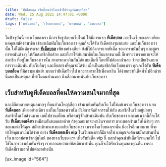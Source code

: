 ```yaml
---
title: 'ทีเด็ดบอล เว็บที่คนทั่วโลกเข้าไปหาดูกันมากที่สุด'
date: Wed, 25 Aug 2021 14:47:01 +0000
draft: false
tags: ['พนันบอล', 'เว็บแทงบอล', 'แทงบอล', 'แทงบอล']
---
```


ในปัจจุบันนี้ ทางเว็บของเรา มีการจัดรูปแบบเว็บใหม่ ให้มีการแจก **ทีเด็ดบอล** ภายในเว็บของเรา เพียงแค่คุณสมัครสมาชิก เข้ามาเดิมพันในเว็บของเรา คุณก็จะได้รับ ทีเด็ดต่างๆมากมาย และในเว็บของเรานั้น ไม่ได้มีแค่การแจก [**ทีเด็ดบอล**](/archives/) เพียงอย่างเดียว ยังมีไปถึงการแจกทีเด็ด ของการพนันอื่นๆ และสูตรการพนันต่างๆ ให้กับสมาชิกอีกด้วย และที่เราให้กับสมาชิกในเว็บมากขนาดนี้ ก็เพราะว่าเราอยากจะให้สมาชิก ที่อยู่ในเว็บของเรานั้น สามารถหาเงินกันได้แบบเต็มที่ โดยที่ไม่ต้องกลัวเลย ว่าจะเสียเงินแบบการวางเดิมพัน กับเว็บอื่นๆ และอีกอย่างที่คุณจะได้รับ เมื่อเป็นสมาชิกกับเว็บของเรา คุณจะได้รับ **ทีเด็ดบอลล็อค** ที่มีความแม่นยำ มากกว่าทีเด็ดทั่วๆไป และสามารถใช้เพื่อหาเงิน ได้ง่ายกว่าทีเด็ดทั่วไปอีกด้วย นี่เลยเป็นเหตุผล ที่ทำไมคนส่วนมาก ถึงเลือกมาพนันกับเว็บของเรา

**เว็บสำหรับดูทีเด็ดบอลที่คนให้ความสนใจมากที่สุด**
--------------------------------------------------

และมีอีกหลายเหตุผลมากๆ ที่คนส่วนใหญ่เลือก เข้ามาเดิมพันกับเว็บ ไม่ใช่แค่เพราะเว็บของเรา แจก **ทีเด็ดบอล** เพียงอย่างเดียว แต่ในเว็บของเรานั้น ยังมีการจัดกิจกรรมให้กับ สมาชิกในเว็บอยู่บ่อยๆ สมาชิกในเว็บส่วนมาก เลยไปชวนเพื่อน หรือคนรู้จักเข้ามาเดิมพัน กับเว็บของเรา และคนพวกนี้ก็จะได้รับ **ทีเด็ดบอลเดี่ยว** เหมือนกันหมดเลยด้วย ถ้าคุณอยากจะหาเงินจากการ แทงบอลผ่านเว็บได้ง่ายๆ เราขอแนะนำให้คุณ สมัครเข้ามาแทงบอลกับเว็บของเรา เพราะในเว็บของเรานั้น มีอะไรอีกมากมาย ที่จะทำให้คุณหาเงินได้ง่าย อย่าง **ทีเด็ดบอลเต็ง vip** ในเว็บของเราก็มีแจกให้ แค่คุณจะต้องสมัครเข้ามาในเว็บ และสมัครเข้ากลุ่มไลน์ ของทางเว็บของเรา เพื่อรับทีเด็ด vip นี้ และถ้าคุณนำทีเด็ดที่เราแจกให้ ไปใช้ในการวางเดิมพันจริงๆ เราบอกเลยว่าแค่บิลเดียวเท่านั้น คุณก็จะได้รับเงินทุนของคุณคืน เพราะทีเด็ดที่เราบอกไปแต่ละอย่างนั้น

\[ux\_image id="564"\]